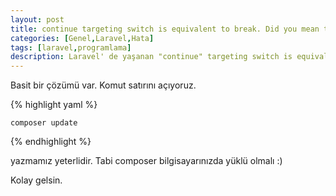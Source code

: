 ```yaml
---
layout: post
title: continue targeting switch is equivalent to break. Did you mean to use continue 2
categories: [Genel,Laravel,Hata]
tags: [laravel,programlama]
description: Laravel' de yaşanan "continue" targeting switch is equivalent to "break". Did you mean to use "continue 2" hatasının çözümü
---
```



Basit bir çözümü var.
Komut satırını açıyoruz.

{% highlight yaml %}

    composer update

{% endhighlight %}

yazmamız yeterlidir.
Tabi composer bilgisayarınızda yüklü olmalı :)

Kolay gelsin.

